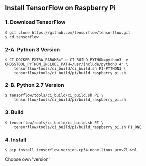 ## Install TensorFlow on Raspberry Pi

### 1. Download TensorFlow
```
$ git clone https://github.com/tensorflow/tensorflow.git
$ cd tensorflow
```

### 2-A. Python 3 Version
```
$ CI_DOCKER_EXTRA_PARAMS="-e CI_BUILD_PYTHON=python3 -e CROSSTOOL_PYTHON_INCLUDE_PATH=/usr/include/python3.4" \
    tensorflow/tools/ci_build/ci_build.sh PI-PYTHON3 \
    tensorflow/tools/ci_build/pi/build_raspberry_pi.sh
```

### 2-B. Python 2.7 Version
```
$ tensorflow/tools/ci_build/ci_build.sh PI \
    tensorflow/tools/ci_build/pi/build_raspberry_pi.sh
```

### 3. Build
```
$ tensorflow/tools/ci_build/ci_build.sh PI \
    tensorflow/tools/ci_build/pi/build_raspberry_pi.sh PI_ONE
```

### 4. Install
```
$ pip install tensorflow-version-cp34-none-linux_armv7l.whl
```
Choose own 'version'
